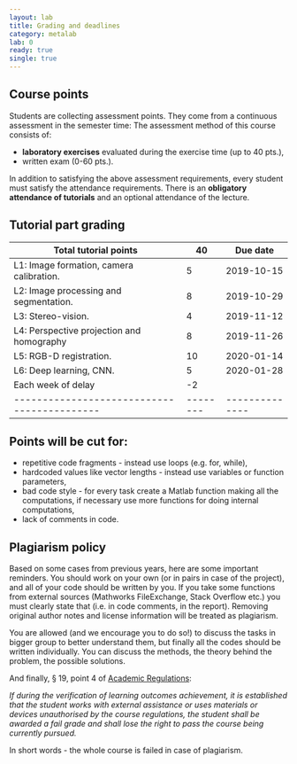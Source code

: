 ```yaml
---
layout: lab
title: Grading and deadlines
category: metalab
lab: 0
ready: true
single: true
---
```


## Course points

Students are collecting assessment points. They come from a continuous assessment in the semester time:
The assessment method of this course consists of: 

   * **laboratory exercises** evaluated during the exercise time (up to 40 pts.), 
   * written exam (0-60 pts.). 

In addition to satisfying the above assessment requirements, every student must satisfy the attendance requirements. 
There is an **obligatory attendance of tutorials** and an optional attendance of the lecture. 

## Tutorial part grading

| **Total tutorial points**                 | **40** | **Due date** |
|-------------------------------------------|--------|--------------|
| L1: Image formation, camera calibration.  | 5      | 2019-10-15   |
| L2: Image processing and segmentation.    | 8      | 2019-10-29   |
| L3: Stereo-vision.                        | 4      | 2019-11-12   |
| L4: Perspective projection and homography | 8      | 2019-11-26   |
| L5: RGB-D registration.                   | 10     | 2020-01-14   |
| L6: Deep learning, CNN.                   | 5      | 2020-01-28   | 
| Each week of delay                        | -2     |              |
|-------------------------------------------|--------|--------------|



## Points will be cut for:

   * repetitive code fragments - instead use loops (e.g. for, while),
   * hardcoded values like vector lengths - instead use variables or function parameters,
   * bad code style - for every task create a Matlab function making all the computations, if necessary use more functions for doing internal computations,
   * lack of comments in code.

## Plagiarism policy

Based on some cases from previous years, here are some important reminders.
You should work on your own (or in pairs in case of the project), and all of your 
code should be written by you. If you take some functions from external sources
(Mathworks FileExchange, Stack Overflow etc.) you must clearly state that
(i.e. in code comments, in the report). Removing original author notes 
and license information will be treated as plagiarism. 

You are allowed (and we encourage you to do so!) to discuss the tasks 
in bigger group to better understand them, but finally all the codes
should be written individually. You can discuss the methods, the theory
behind the problem, the possible solutions. 

And finally, § 19, point 4 of [Academic Regulations](https://www.pw.edu.pl/engpw/Academics/Academic-Regulations):

*If during the verification of learning outcomes achievement, it is established that the
student works with external assistance or uses materials or devices unauthorised by the
course regulations, the student shall be awarded a fail grade and shall lose the right to
pass the course being currently pursued.*

In short words - the whole course is failed in case of plagiarism.
